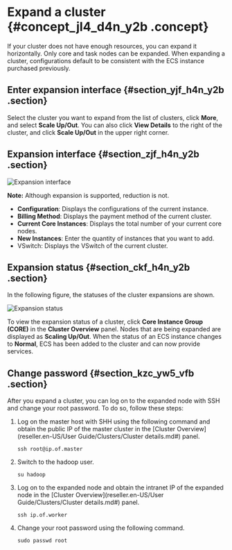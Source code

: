 # Expand a cluster {#concept_jl4_d4n_y2b .concept}

If your cluster does not have enough resources, you can expand it horizontally. Only core and task nodes can be expanded. When expanding a cluster, configurations default to be consistent with the ECS instance purchased previously.

## Enter expansion interface {#section_yjf_h4n_y2b .section}

Select the cluster you want to expand from the list of clusters, click **More**, and select **Scale Up/Out**. You can also click **View Details** to the right of the cluster, and click **Scale Up/Out** in the upper right corner.

## Expansion interface {#section_zjf_h4n_y2b .section}

![Expansion interface](http://static-aliyun-doc.oss-cn-hangzhou.aliyuncs.com/assets/img/17854/154777733610431_en-US.png)

**Note:** Although expansion is supported, reduction is not.

-   **Configuration**: Displays the configurations of the current instance.
-   **Billing Method**: Displays the payment method of the current cluster.
-   **Current Core Instances**: Displays the total number of your current core nodes.
-   **New Instances**: Enter the quantity of instances that you want to add.
-   VSwitch: Displays the VSwitch of the current cluster.

## Expansion status {#section_ckf_h4n_y2b .section}

In the following figure, the statuses of the cluster expansions are shown.

![Expansion status](http://static-aliyun-doc.oss-cn-hangzhou.aliyuncs.com/assets/img/17854/154777733610432_en-US.jpg)

To view the expansion status of a cluster, click **Core Instance Group \(CORE\)** in the **Cluster Overview** panel. Nodes that are being expanded are displayed as **Scaling Up/Out**. When the status of an ECS instance changes to **Normal**, ECS has been added to the cluster and can now provide services.

## Change password {#section_kzc_yw5_vfb .section}

After you expand a cluster, you can log on to the expanded node with SSH and change your root password. To do so, follow these steps:

1.  Log on the master host with SHH using the following command and obtain the public IP of the master cluster in the [Cluster Overview](reseller.en-US/User Guide/Clusters/Cluster details.md#) panel.

    ```
    ssh root@ip.of.master
    ```

2.  Switch to the hadoop user.

    ```
    su hadoop
    ```

3.  Log on to the expanded node and obtain the intranet IP of the expanded node in the [Cluster Overview](reseller.en-US/User Guide/Clusters/Cluster details.md#) panel.

    ```
    ssh ip.of.worker
    ```

4.  Change your root password using the following command.

    ```
    sudo passwd root
    ```


